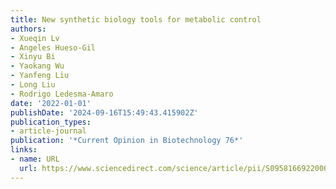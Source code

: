 ```yaml
---
title: New synthetic biology tools for metabolic control
authors:
- Xueqin Lv
- Angeles Hueso-Gil
- Xinyu Bi
- Yaokang Wu
- Yanfeng Liu
- Long Liu
- Rodrigo Ledesma-Amaro
date: '2022-01-01'
publishDate: '2024-09-16T15:49:43.415902Z'
publication_types:
- article-journal
publication: '*Current Opinion in Biotechnology 76*'
links:
- name: URL
  url: https://www.sciencedirect.com/science/article/pii/S0958166922000581
---
```

